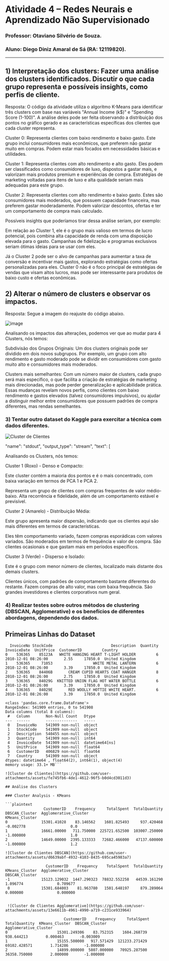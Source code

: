 # Atividade 4 – Redes Neurais e Aprendizado Não Supervisionado

### Professor: Otaviano Silvério de Souza.
### Aluno: Diego Diniz Amaral de Sá (RA: 12119820).

--------------------------------------------------------------------

## 1) Interpretação dos clusters: Fazer uma análise dos clusters identificados. Discutir o que cada grupo representa e possíveis insights, como perfis de cliente.

Resposta: O código da atividade utiliza o algoritmo K-Means para identificar três clusters com base nas variáveis "Annual Income (k$)" e "Spending Score (1-100)". A análise deles pode ser feita observando a distribuição dos pontos no gráfico gerado e as características específicas dos clientes que cada cluster representa.

Cluster 0: Representa clientes com baixo rendimento e baixo gasto. Este grupo inclui consumidores mais econômicos, que preferem não gastar muito em compras. Podem estar mais focados em necessidades básicas e utilidades.

Cluster 1: Representa clientes com alto rendimento e alto gasto. Eles podem ser classificados como consumidores de luxo, dispostos a gastar mais, e valorizam mais produtos premium e experiências de compra. Estratégias de marketing voltadas para itens de luxo e alta qualidade seriam mais adequadas para este grupo.

Cluster 2: Representa clientes com alto rendimento e baixo gasto. Estes são consumidores mais moderados, que possuem capacidade financeira, mas preferem gastar moderadamente. Podem valorizar descontos, ofertas e ter um comportamento de compra mais calculado.

Possíveis insights que poderíamos tirar dessa análise seriam, por exemplo: 

Em relação ao Cluster 1, ele é o grupo mais valioso em termos de lucro potencial, pois combina alta capacidade de renda com uma disposição elevada para o gasto. Campanhas de fidelização e programas exclusivos seriam ótimas ideias para se usar com eles.

Já o Cluster 2 pode ser o alvo de campanhas para aumentar a taxa de conversão e incentivar mais gastos, explorando estratégias como ofertas personalizadas para eles.
Cluster 0 não é o foco principal de estratégias de vendas que visam altos lucros, mas pode ser interessante para produtos de baixo custo e ofertas econômicas.

## 2) Alterar o número de clusters e observar os impactos.

Resposta: Segue a imagem do reajuste do código abaixo. 

![image](https://github.com/user-attachments/assets/9367dc7a-9106-45e8-af62-cd8d531167ee)

Analisando os impactos das alterações, podemos ver que ao mudar para 4 Clusters, nós temos: 

Subdivisão dos Grupos Originais: Um dos clusters originais pode ser dividido em dois novos subgrupos. Por exemplo, um grupo com alto rendimento e gasto moderado pode se dividir em consumidores com gasto muito alto e consumidores mais moderados.

Clusters mais semelhantes: Com um número maior de clusters, cada grupo será mais específico, o que facilita a criação de estratégias de marketing mais direcionadas, mas pode perder generalização e aplicabilidade prática.
Essas mudanças revelam novos perfis, como clientes com baixo rendimento e gastos elevados (talvez consumidores impulsivos), ou ajudar a distinguir melhor entre consumidores que possuem padrões de compra diferentes, mas rendas semelhantes.

### 3) Tentar outro dataset do Kaggle para exercitar a técnica com dados diferentes.

![Cluster de Clientes](https://github.com/user-attachments/assets/80417f90-6248-4817-be00-6819ccf20922)

 "name": "stdout",
     "output_type": "stream",
     "text": [

Analisando os Clusters, nós temos:

Cluster 1 (Roxo) - Denso e Compacto:

Este cluster contém a maioria dos pontos e é o mais concentrado, com baixa variação em termos de PCA 1 e PCA 2. 

Representa um grupo de clientes com compras frequentes de valor médio-baixo. Alta recorrência e fidelidade, além de um comportamento estável e previsível.

Cluster 2 (Amarelo) - Distribuição Média:

Este grupo apresenta maior dispersão, indicando que os clientes aqui são mais diferentes em termos de características. 

Eles têm comportamento variado, fazem compras esporádicas com valores variados. São moderados em termos de frequência e valor de compra. São clientes ocasionais e que gastam mais em períodos específicos.

Cluster 3 (Verde) - Disperso e Isolado:

Este é o grupo com menor número de clientes, localizado mais distante dos demais clusters.

Clientes únicos, com padrões de comportamento bastante diferentes do restante. Fazem compras de alto valor, mas com baixa frequência. São grandes investidores e clientes corporativos num geral.

### 4) Realizar testes sobre outros métodos de clustering (DBSCAN, Agglomerative) e os benefícios de diferentes abordagens, dependendo dos dados.

## Primeiras Linhas do Dataset

```plaintext
  InvoiceNo StockCode                          Description  Quantity         InvoiceDate  UnitPrice  CustomerID         Country
0    536365    85123A   WHITE HANGING HEART T-LIGHT HOLDER         6 2010-12-01 08:26:00       2.55     17850.0  United Kingdom
1    536365     71053                  WHITE METAL LANTERN         6 2010-12-01 08:26:00       3.39     17850.0  United Kingdom
2    536365    84406B       CREAM CUPID HEARTS COAT HANGER         8 2010-12-01 08:26:00       2.75     17850.0  United Kingdom
3    536365    84029G  KNITTED UNION FLAG HOT WATER BOTTLE         6 2010-12-01 08:26:00       3.39     17850.0  United Kingdom
4    536365    84029E       RED WOOLLY HOTTIE WHITE HEART.         6 2010-12-01 08:26:00       3.39     17850.0  United Kingdom

<class 'pandas.core.frame.DataFrame'>
RangeIndex: 541909 entries, 0 to 541908
Data columns (total 8 columns):
 #   Column       Non-Null Count   Dtype
---  ------       --------------   -----
 0   InvoiceNo    541909 non-null  object
 1   StockCode    541909 non-null  object
 2   Description  540455 non-null  object
 3   Quantity     541909 non-null  int64
 4   InvoiceDate  541909 non-null  datetime64[ns]
 5   UnitPrice    541909 non-null  float64
 6   CustomerID   406829 non-null  float64
 7   Country      541909 non-null  object
dtypes: datetime64 , float64(2), int64(1), object(4)
memory usage: 33.1+ MB```

![Cluster de Clientes](https://github.com/user-attachments/assets/fe745fb6-4de1-4612-96f5-b0d4cd3011d3)

## Análise dos Clusters

### Cluster Analysis - KMeans

```plaintext
                 CustomerID    Frequency     TotalSpent  TotalQuantity  DBSCAN_Cluster  Agglomerative_Cluster
KMeans_Cluster
0               15301.41028    83.146562    1601.825493     937.420468       -0.002778                    0.0
1               16661.00000   711.750000  225721.652500  103007.250000       -1.000000                    1.0
2               14649.00000  2395.133333   72682.466000   47137.600000       -1.000000                    1.2

![Cluster de Clientes DBSCAN](https://github.com/user-attachments/assets/d6639abf-4932-4103-8435-695ca45983a7)

                  CustomerID    Frequency    TotalSpent  TotalQuantity  KMeans_Cluster  Agglomerative_Cluster
DBSCAN_Cluster
-1              15123.129032  1447.290323  78832.552258   44539.161290        1.096774               0.709677
 0              15301.684003    81.963780   1501.648197     879.289064        0.000000               0.000000


 ![Cluster de Clientes Agglomerative](https://github.com/user-attachments/assets/13e6611b-4961-4990-a719-c231ce933964)

                          CustomerID    Frequency     TotalSpent  TotalQuantity  KMeans_Cluster  DBSCAN_Cluster
Agglomerative_Cluster
0                      15301.249306    83.752315    1604.268739     938.644213        0.000463       -0.003009
1                      15155.500000   917.571429  121233.271429   69102.428571        1.714286       -1.000000
2                      14899.000000  5807.000000   70925.287500   36358.750000        2.000000       -1.000000

